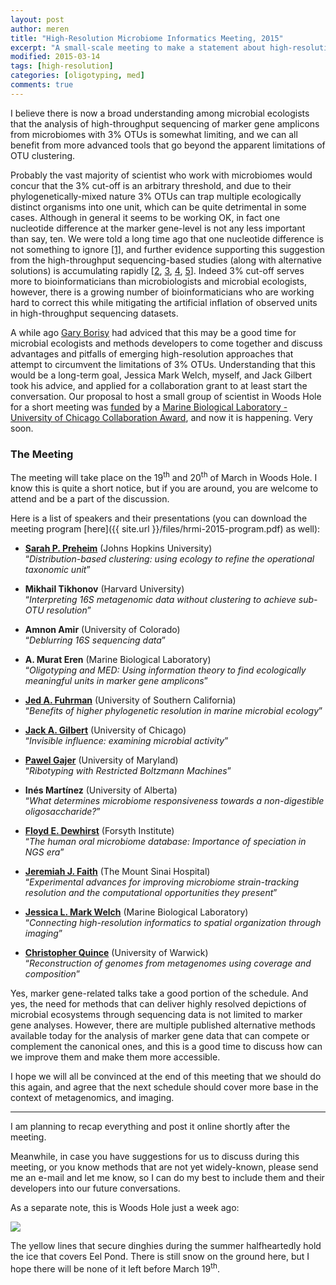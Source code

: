 ```yaml
---
layout: post
author: meren
title: "High-Resolution Microbiome Informatics Meeting, 2015"
excerpt: "A small-scale meeting to make a statement about high-resolution."
modified: 2015-03-14 
tags: [high-resolution]
categories: [oligotyping, med]
comments: true
---
```


I believe there is now a broad understanding among microbial ecologists that the analysis of high-throughput sequencing of marker gene amplicons from microbiomes with 3% OTUs is somewhat limiting, and we can all benefit from more advanced tools that go beyond the apparent limitations of OTU clustering.

Probably the vast majority of scientist who work with microbiomes would concur that the 3% cut-off is an arbitrary threshold, and due to their phylogenetically-mixed nature 3% OTUs can trap multiple ecologically distinct organisms into one unit, which can be quite detrimental in some cases. Although in general it seems to be working OK, in fact one nucleotide difference at the marker gene-level is not any less important than say, ten. We were told a long time ago that one nucleotide difference is not something to ignore [[1]](http://mmbr.asm.org/content/62/4/1353.full), and further evidence supporting this suggestion from the high-throughput sequencing-based studies (along with alternative solutions) is accumulating rapidly [[2](http://onlinelibrary.wiley.com/doi/10.1111/2041-210X.12114/full), [3](http://www.pnas.org/content/111/28/E2875.full), [4](http://www.nature.com/ismej/journal/v9/n1/full/ismej2014117a.html), [5](http://www.nature.com/ismej/journal/vaop/ncurrent/full/ismej2014195a.html)]. Indeed 3% cut-off serves more to bioinformaticians than microbiologists and microbial ecologists, however, there is a growing number of bioinformaticians who are working hard to correct this while mitigating the artificial inflation of observed units in high-throughput sequencing datasets.

A while ago [Gary Borisy](http://forsyth.org/person/scientist/gary-borisy) had adviced that this may be a good time for microbial ecologists and methods developers to come together and discuss advantages and pitfalls of emerging high-resolution approaches that attempt to circumvent the limitations of 3% OTUs. Understanding that this would be a long-term goal, Jessica Mark Welch, myself, and Jack Gilbert took his advice, and applied for a collaboration grant to at least start the conversation. Our proposal to host a small group of scientist in Woods Hole for a short meeting was [funded](http://www.mbl.edu/blog/first-recipients-of-mbl-uchicagoargonne-collaboration-award-announced/) by a [Marine Biological Laboratory - University of Chicago Collaboration Award](http://www.mbl.edu/research/mbl-uchicagoargonne-collaboration-awards/), and now it is happening. Very soon.

### The Meeting

The meeting will take place on the 19<sup>th</sup> and 20<sup>th</sup> of March in Woods Hole. I know this is quite a short notice, but if you are around, you are welcome to attend and be a part of the discussion.

Here is a list of speakers and their presentations (you can download the meeting program [here]({{ site.url }}/files/hrmi-2015-program.pdf) as well):

* **[Sarah P. Preheim](http://engineering.jhu.edu/dogee/faculty/sarah-preheim/)** (Johns Hopkins University)<br />“*Distribution-based clustering: using ecology to refine the operational taxonomic unit*”
* **Mikhail Tikhonov** (Harvard University)<br />“*Interpreting 16S metagenomic data without clustering to achieve sub-OTU resolution*”* **Amnon Amir** (University of Colorado) <br />“*Deblurring 16S sequencing data*”* **A. Murat Eren** (Marine Biological Laboratory)<br />“*Oligotyping and MED: Using information theory to find ecologically meaningful units in marker gene amplicons*”

* **[Jed A. Fuhrman](http://dornsife.usc.edu/labs/fuhrmanlab)** (University of Southern California)<br /> “*Benefits of higher phylogenetic resolution in marine microbial ecology*”* **[Jack A. Gilbert](http://pondside.uchicago.edu/ecol-evol/people/gilbert.html)** (University of Chicago)<br /> “*Invisible influence: examining microbial activity*”* **[Pawel Gajer](http://medschool.umaryland.edu/facultyresearchprofile/viewprofile.aspx?id=20207)** (University of Maryland) <br />“*Ribotyping with Restricted Boltzmann Machines*”* **Inés Martínez** (University of Alberta)<br />“*What determines microbiome responsiveness towards a non-digestible oligosaccharide?*”* **[Floyd E. Dewhirst](http://forsyth.org/person/scientist/floyd-dewhirst)** (Forsyth Institute)<br />“*The human oral microbiome database: Importance of speciation in NGS era*”

* **[Jeremiah J. Faith](http://www.mountsinai.org/profiles/jeremiah-faith)** (The Mount Sinai Hospital)<br />“*Experimental advances for improving microbiome strain-tracking resolution and the computational opportunities they present*”* **[Jessica L. Mark Welch](http://www.mbl.edu/jbpc/staff/markwelchj/)** (Marine Biological Laboratory)<br />“*Connecting high-resolution informatics to spatial organization through imaging*”* **[Christopher Quince](http://search.warwick.ac.uk/profile?id=MTM3NTAzOGYxODJlYmU%3D)** (University of Warwick)<br />“*Reconstruction of genomes from metagenomes using coverage and composition*”



Yes, marker gene-related talks take a good portion of the schedule. And yes, the need for methods that can deliver highly resolved depictions of microbial ecosystems through sequencing data is not limited to marker gene analyses. However, there are multiple published alternative methods available today for the analysis of marker gene data that can compete or complement the canonical ones, and this is a good time to discuss how can we improve them and make them more accessible.

I hope we will all be convinced at the end of this meeting that we should do this again, and agree that the next schedule should cover more base in the context of metagenomics, and imaging.

---

I am planning to recap everything and post it online shortly after the meeting.

Meanwhile, in case you have suggestions for us to discuss during this meeting, or you know methods that are not yet widely-known, please send me an e-mail and let me know, so I can do my best to include them and their developers into our future conversations.

As a separate note, this is Woods Hole just a week ago:

<a href="{{ site.url }}/images/eel-pond-5.jpg"><img src="{{ site.url }}/images/eel-pond-5.jpg"></a>

The yellow lines that secure dinghies during the summer halfheartedly hold the ice that covers Eel Pond. There is still snow on the ground here, but I hope there will be none of it left before March 19<sup>th</sup>.
